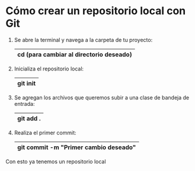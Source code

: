 # Cómo crear un repositorio local con Git

1. Se abre la terminal y navega a la carpeta de tu proyecto:
   
   |cd (para cambiar al directorio deseado)|
   |--------------------|

2. Inicializa el repositorio local:
   
   |git init|
   |--------|
   

3. Se agregan los archivos que queremos subir a una clase de bandeja de entrada:
   
   |git add .|
   |---------|

4. Realiza el primer commit:
   
   |git commit -m "Primer cambio deseado"|
   |-----------------|

Con esto ya tenemos un repositorio local